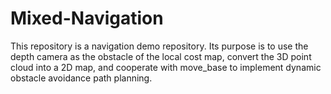 # Mixed-Navigation
This repository is a navigation demo repository. Its purpose is to use the depth camera as the obstacle of the local cost map, convert the 3D point cloud into a 2D map, and cooperate with move_base to implement dynamic obstacle avoidance path planning.
